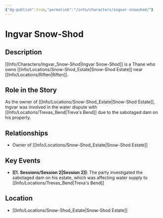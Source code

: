 ```yaml
---
{"dg-publish":true,"permalink":"/info/characters/ingvar-snowshod/"}
---
```


# Ingvar Snow-Shod

## Description
[[Info/Characters/Ingvar_Snow-Shod\|Ingvar Snow-Shod]] is a Thane who owns [[Info/Locations/Snow-Shod_Estate\|Snow-Shod Estate]] near [[Info/Locations/Riften\|Riften]].
## Role in the Story
As the owner of [[Info/Locations/Snow-Shod_Estate\|Snow-Shod Estate]], Ingvar was involved in the water dispute with [[Info/Locations/Trevas_Bend\|Treva's Bend]] due to the sabotaged dam on his property.

## Relationships
- Owner of [[Info/Locations/Snow-Shod_Estate\|Snow-Shod Estate]]

## Key Events
- **[[1. Sessions/Session 2\|Session 2]]**: The party investigated the sabotaged dam on his estate, which was affecting water supply to [[Info/Locations/Trevas_Bend\|Treva's Bend]]

## Location
- [[Info/Locations/Snow-Shod_Estate\|Snow-Shod Estate]]
